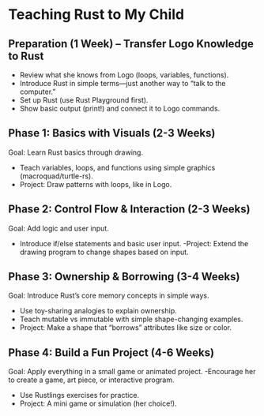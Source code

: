 # Teaching Rust to My Child

## Preparation (1 Week) – Transfer Logo Knowledge to Rust

- Review what she knows from Logo (loops, variables, functions).
- Introduce Rust in simple terms—just another way to “talk to the computer.”
- Set up Rust (use Rust Playground first).
- Show basic output (print!) and connect it to Logo commands.

## Phase 1: Basics with Visuals (2-3 Weeks)

Goal: Learn Rust basics through drawing.
- Teach variables, loops, and functions using simple graphics (macroquad/turtle-rs).
- Project: Draw patterns with loops, like in Logo.

## Phase 2: Control Flow & Interaction (2-3 Weeks)

Goal: Add logic and user input.
- Introduce if/else statements and basic user input.
-Project: Extend the drawing program to change shapes based on input.

## Phase 3: Ownership & Borrowing (3-4 Weeks)

Goal: Introduce Rust’s core memory concepts in simple ways.
- Use toy-sharing analogies to explain ownership.
- Teach mutable vs immutable with simple shape-changing examples.
- Project: Make a shape that “borrows” attributes like size or color.

## Phase 4: Build a Fun Project (4-6 Weeks)

Goal: Apply everything in a small game or animated project.
-Encourage her to create a game, art piece, or interactive program.
- Use Rustlings exercises for practice.
- Project: A mini game or simulation (her choice!).
